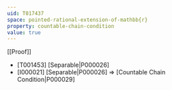 ```yaml
---
uid: T017437
space: pointed-rational-extension-of-mathbb{r}
property: countable-chain-condition
value: true
---
```

[[Proof]]

* [T001453] [Separable|P000026]
* [I000021] [Separable|P000026] => [Countable Chain Condition|P000029]

